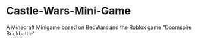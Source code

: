 # Castle-Wars-Mini-Game
A Minecraft Minigame based on BedWars and the Roblox game "Doomspire Brickbattle"

